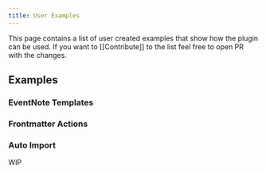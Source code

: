 ```yaml
---
title: User Examples
---
```


This page contains a list of user created examples that show how the plugin can be used.
If you want to [[Contribute]] to the list feel free to open PR with the changes.

## Examples

### EventNote Templates

### Frontmatter Actions

### Auto Import

WIP
